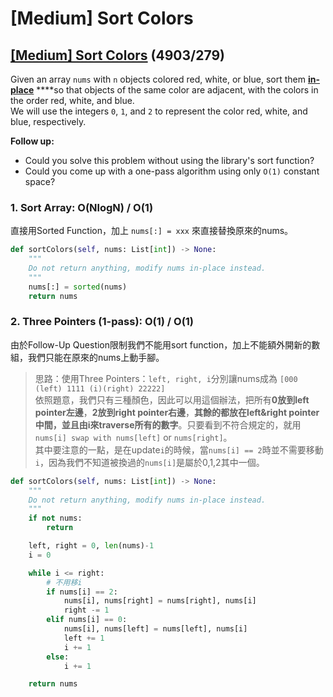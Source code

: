 # \[Medium\] Sort Colors

## [\[Medium\] Sort Colors](https://leetcode.com/problems/sort-colors/)         \(4903/279\)

Given an array `nums` with `n` objects colored red, white, or blue, sort them [**in-place**](https://en.wikipedia.org/wiki/In-place_algorithm) ****so that objects of the same color are adjacent, with the colors in the order red, white, and blue.  
We will use the integers `0`, `1`, and `2` to represent the color red, white, and blue, respectively.

**Follow up:**

* Could you solve this problem without using the library's sort function?
* Could you come up with a one-pass algorithm using only `O(1)` constant space?

### 1. Sort Array: O\(NlogN\) / O\(1\)

直接用Sorted Function，加上 `nums[:] = xxx` 來直接替換原來的nums。

```python
def sortColors(self, nums: List[int]) -> None:
    """
    Do not return anything, modify nums in-place instead.
    """
    nums[:] = sorted(nums)
    return nums
```

### 2. Three Pointers \(1-pass\): O\(1\) / O\(1\)

由於Follow-Up Question限制我們不能用sort function，加上不能額外開新的數組，我們只能在原來的nums上動手腳。

> 思路：使用Three Pointers：`left, right, i`分別讓nums成為 `[000 (left) 1111 (i)(right) 22222]`  
> 依照題意，我們只有三種顏色，因此可以用這個辦法，把所有**0放到left pointer左邊**，**2放到right pointer右邊**，**其餘的都放在left&right pointer中間，並且由i來traverse所有的數字**。只要看到不符合規定的，就用`nums[i] swap with nums[left]` or `nums[right]`。  
> 其中要注意的一點，是在update`i`的時候，當`nums[i] == 2`時並不需要移動`i`，因為我們不知道被換過的`nums[i]`是屬於0,1,2其中一個。

```python
def sortColors(self, nums: List[int]) -> None:
    """
    Do not return anything, modify nums in-place instead.
    """
    if not nums:
        return 

    left, right = 0, len(nums)-1
    i = 0

    while i <= right:
        # 不用移i
        if nums[i] == 2:
            nums[i], nums[right] = nums[right], nums[i]
            right -= 1
        elif nums[i] == 0:
            nums[i], nums[left] = nums[left], nums[i]
            left += 1
            i += 1
        else:
            i += 1

    return nums
```

###   

